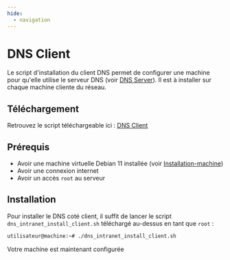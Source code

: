 ```yaml
---
hide:
  - navigation
---
```

# DNS Client

Le script d'installation du client DNS permet de configurer une machine pour qu'elle utilise le serveur DNS (voir [DNS Server](server_intranet.md)). Il est à installer sur chaque machine cliente du réseau.

## Téléchargement

Retrouvez le script téléchargeable ici : [DNS Client](https://raw.githubusercontent.com/AngarosGamer/SAE4/main/dns/dns_intranet/dns_intranet_install_client.sh)

## Prérequis

- Avoir une machine virtuelle Debian 11 installée (voir [Installation-machine](../installation-machine.md))
- Avoir une connexion internet
- Avoir un accès `root` au serveur

## Installation

Pour installer le DNS coté client, il suffit de lancer le script `dns_intranet_install_client.sh` téléchargé au-dessus en tant que `root` :

```bash
utilisateur@machine:~# ./dns_intranet_install_client.sh
```

Votre machine est maintenant configurée